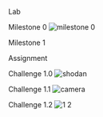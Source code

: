 Lab

Milestone 0
![milestone 0](https://user-images.githubusercontent.com/37943892/40882443-ec9b20e8-6696-11e8-8125-7c841b1e5b98.PNG)

Milestone 1


Assignment

Challenge 1.0
![shodan](https://user-images.githubusercontent.com/37943892/40882194-316926a0-668f-11e8-9f4a-43e9c2cc408d.JPG)

Challenge 1.1
![camera](https://user-images.githubusercontent.com/37943892/40882239-7984236c-6690-11e8-91c0-4e87b71e340c.JPG)

Challenge 1.2
![1 2](https://user-images.githubusercontent.com/37943892/40882291-d4f11da8-6691-11e8-8b82-08159dac37b2.JPG)


